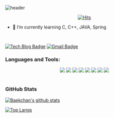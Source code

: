 ![header](https://capsule-render.vercel.app/api?type=wave&color=auto&height=300&section=header&text=Hello%20World&fontSize=90)

<div align=center>
	
  [![Hits](https://hits.seeyoufarm.com/api/count/incr/badge.svg?url=https%3A%2F%2Fgithub.com%2Fzzsza)](https://hits.seeyoufarm.com) 
	
  </div>

- 🌱 I’m currently learning C, C++, JAVA, Spring
<br />

  [![Tech Blog Badge](http://img.shields.io/badge/-Tech%20blog-black?style=flat-square&logo=github&link=https://zzsza.github.io/)](https://velog.io/@14_seungchan)
  [![Gmail Badge](https://img.shields.io/badge/Gmail-d14836?style=flat-square&logo=Gmail&logoColor=white&link=mailto:baekchan1024@gmail.com)](mailto:baekchan1024@gmail.com)
<br />

### Languages and Tools:
<div align="center">
<img src="https://img.shields.io/badge/JAVA-007396?style=for-the-badge&logo=java&logoColor=white"> <img src="https://img.shields.io/badge/Spring-6DB33F?style=for-the-badge&logo=spring&logoColor=white">
<img src="https://img.shields.io/badge/Python-3776AB?style=for-the-badge&logo=python&logoColor=white">
<img src="https://img.shields.io/badge/Django-092E20?style=for-the-badge&logo=django&logoColor=white">
<img src="https://img.shields.io/badge/Clang-A8B9CC?style=for-the-badge&logo=c&logoColor=white">
<img src="https://img.shields.io/badge/MySQL-4479A1?style=for-the-badge&logo=mysql&logoColor=white">
<img src="https://img.shields.io/badge/MongoDB-47A248?style=for-the-badge&logo=mongodb&logoColor=white">
<img src="https://img.shields.io/badge/Docker-2496ED?style=for-the-badge&logo=docker&logoColor=white">
</div>
<br />


### GitHub Stats

   [![Baekchan's github stats](https://github-readme-stats.vercel.app/api?username=BaekChan1024)](https://github.com/anuraghazra/github-readme-stats)
   <br />
   
   [![Top Langs](https://github-readme-stats.vercel.app/api/top-langs/?username=BaekChan1024)](https://github.com/anuraghazra/github-readme-stats)
